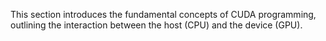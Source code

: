 This section introduces the fundamental concepts of CUDA programming, outlining the interaction between the host (CPU) and the device (GPU).
